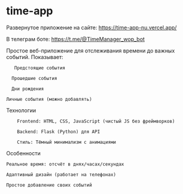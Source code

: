 # time-app

Развернутое приложение 
  на сайте: https://time-app-nu.vercel.app/
  
  В телеграм боте: https://t.me/@TimeManager_wop_bot

Простое веб-приложение для отслеживания времени до важных событий. Показывает:

       Предстоящие события 

      Прошедшие события 
  
      Дни рождения 
  
  	Личные события (можно добавлять) 


  

 Технологии
 
  		Frontend: HTML, CSS, JavaScript (чистый JS без фреймворков)
  
  		Backend: Flask (Python) для API
  
  		Стиль: Тёмный минимализм с анимациями





 Особенности
 
  	Реальное время: отсчёт в днях/часах/секундах
  
  	Адаптивный дизайн (работает на телефонах)
  
  	Простое добавление своих событий
  
